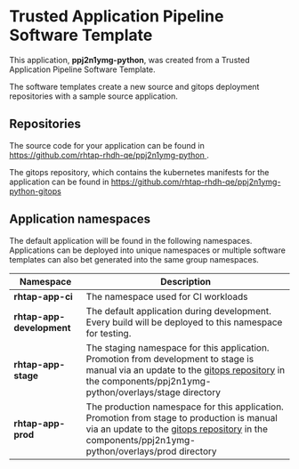 # Trusted Application Pipeline Software Template

This application, **ppj2n1ymg-python**, was created from a Trusted Application Pipeline Software Template.

The software templates create a new source and gitops deployment repositories with a sample source application. 

## Repositories

The source code for your application can be found in [https://github.com/rhtap-rhdh-qe/ppj2n1ymg-python ](https://github.com/rhtap-rhdh-qe/ppj2n1ymg-python ).
 
The gitops repository, which contains the kubernetes manifests for the application can be found in 
[https://github.com/rhtap-rhdh-qe/ppj2n1ymg-python-gitops ](https://github.com/rhtap-rhdh-qe/ppj2n1ymg-python-gitops ) 

## Application namespaces 

The default application will be found in the following namespaces. Applications can be deployed into unique namespaces or multiple software templates can also bet generated into the same group namespaces.  

|  Namespace   |  Description   |  
| -------- | -------- |
| **rhtap-app-ci** | The namespace used for CI workloads |
| **rhtap-app-development** | The default application during development. Every build will be deployed to this namespace for testing. |
| **rhtap-app-stage** | The staging namespace for this application. Promotion from development to stage is manual via an update to the [gitops repository](https://github.com/rhtap-rhdh-qe/ppj2n1ymg-python-gitops ) in the components/ppj2n1ymg-python/overlays/stage directory |
| **rhtap-app-prod** | The production namespace for this application. Promotion from stage to production is manual via an update to the [gitops repository](https://github.com/rhtap-rhdh-qe/ppj2n1ymg-python-gitops ) in the components/ppj2n1ymg-python/overlays/prod directory |